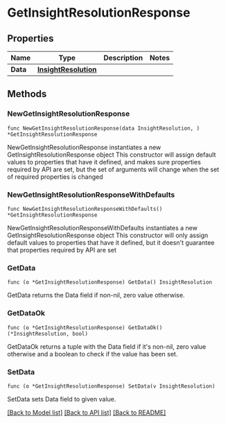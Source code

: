 # GetInsightResolutionResponse

## Properties

Name | Type | Description | Notes
------------ | ------------- | ------------- | -------------
**Data** | [**InsightResolution**](InsightResolution.md) |  | 

## Methods

### NewGetInsightResolutionResponse

`func NewGetInsightResolutionResponse(data InsightResolution, ) *GetInsightResolutionResponse`

NewGetInsightResolutionResponse instantiates a new GetInsightResolutionResponse object
This constructor will assign default values to properties that have it defined,
and makes sure properties required by API are set, but the set of arguments
will change when the set of required properties is changed

### NewGetInsightResolutionResponseWithDefaults

`func NewGetInsightResolutionResponseWithDefaults() *GetInsightResolutionResponse`

NewGetInsightResolutionResponseWithDefaults instantiates a new GetInsightResolutionResponse object
This constructor will only assign default values to properties that have it defined,
but it doesn't guarantee that properties required by API are set

### GetData

`func (o *GetInsightResolutionResponse) GetData() InsightResolution`

GetData returns the Data field if non-nil, zero value otherwise.

### GetDataOk

`func (o *GetInsightResolutionResponse) GetDataOk() (*InsightResolution, bool)`

GetDataOk returns a tuple with the Data field if it's non-nil, zero value otherwise
and a boolean to check if the value has been set.

### SetData

`func (o *GetInsightResolutionResponse) SetData(v InsightResolution)`

SetData sets Data field to given value.



[[Back to Model list]](../README.md#documentation-for-models) [[Back to API list]](../README.md#documentation-for-api-endpoints) [[Back to README]](../README.md)


